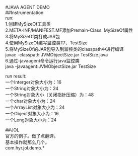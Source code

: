 #JAVA AGENT DEMO  
##Instrumentation  
run:    
1.创建MySizeOf工具类  
2.META-INF/MANIFEST.MF添加Premain-Class: MySizeOf属性  
3.将MySizeOf类打成JAR包  
4.使用MySizeOf编写监控类T7、TestSize  
5.将MySizeOf的JAR包导入到监控类的classpath中进行编译  
    javac -classpath JVMObjectSize.jar TestSize.java  
6.通过-javaagent命令运行java监控类  
    java -javaagent:JVMObjectSize.jar TestSize  


run result:  
一个Interger对象大小为：16  
一个String对象大小为：24  
一个String对象大小（关闭指针压缩）为：48  
一个char对象大小为：24  
一个ArrayList对象大小为：24  
一个Object对象大小为：16  
一个Long对象大小为：24  

##JOL  
官方的例子。做了点翻译。  
基本操作就那么几个。      
com.hyr.jol.demo.*  

